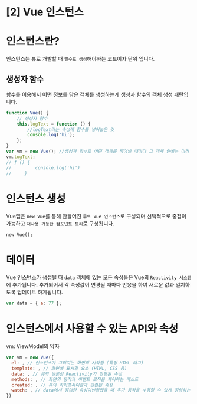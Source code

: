 # [2] Vue 인스턴스

# 인스턴스란?

인스턴스는 뷰로 개발할 때 `필수로 생성`해야하는 코드이자 단위 입니다.

## 생성자 함수

함수를 이용해서 어떤 정보를 담은 객체를 생성하는게 생성자 함수의 객체 생성 패턴입니다.

```js
function Vue() {
	// 생성자 함수
	this.logText = function () {
		//logText라는 속성에 함수를 넣어놓은 것
		console.log('hi');
	};
}
var vm = new Vue(); //생성자 함수로 어떤 객체를 찍어낼 때마다 그 객체 안에는 미리 정의한 함수가 들어가있습니다. 그렇기 때문에 생성자 함수로 vue에서 API들과 속성들을 모두 정의해놓고 가져다 사용할 수 있거나 재사용할 수 있는 것입니다.
vm.logText;
// ƒ () {
//         console.log('hi')
//     }
```

# 인스턴스 생성

Vue앱은 `new Vue`를 통해 만들어진 `루트 Vue 인스턴스`로 구성되며 선택적으로 중첩이 가능하고 `재사용 가능한 컴포넌트 트리`로 구성됩니다.

```
new Vue();
```

# 데이터

Vue 인스턴스가 생성될 때 `data` 객체에 있는 모든 속성들은 Vue의 `Reactivity 시스템`에 추가됩니다. 추가되어서 각 속성값이 변경될 때마다 반응을 하여 새로운 값과 일치하도록 업데이트 하게됩니다.

```js
var data = { a: 77 };
```

# 인스턴스에서 사용할 수 있는 API와 속성

vm: ViewModel의 약자

```js
var vm = new Vue({
  el: , // 인스턴스가 그려지는 화면의 시작점 (특정 HTML 태그)
  template: , // 화면에 표시할 요소 (HTML, CSS 등)
  data: , // 뷰의 반응성 Reactivity가 반영된 속성
  methods: , // 화면의 동작과 이벤트 로직을 제어하는 메소드
  created: , // 뷰의 라이프사이클과 관련된 속성
  watch: , // data에서 정의한 속성이변화했을 때 추가 동작을 수행할 수 있게 정의하는 속성
})
```
